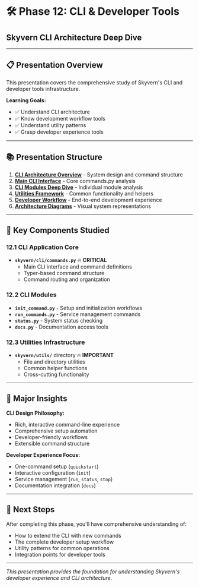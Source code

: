 # 🛠️ Phase 12: CLI & Developer Tools
## Skyvern CLI Architecture Deep Dive

---

## 📋 Presentation Overview

This presentation covers the comprehensive study of Skyvern's CLI and developer tools infrastructure.

**Learning Goals:**
- ✅ Understand CLI architecture
- ✅ Know development workflow tools  
- ✅ Understand utility patterns
- ✅ Grasp developer experience tools

---

## 📚 Presentation Structure

1. **[CLI Architecture Overview](cli_architecture_overview)** - System design and command structure
2. **[Main CLI Interface](cli_main_interface)** - Core commands.py analysis
3. **[CLI Modules Deep Dive](cli_modules_deep_dive)** - Individual module analysis
4. **[Utilities Framework](utilities_framework)** - Common functionality and helpers
5. **[Developer Workflow](developer_workflow)** - End-to-end development experience
6. **[Architecture Diagrams](architecture_diagrams)** - Visual system representations

---

## 🎯 Key Components Studied

### 12.1 CLI Application Core
- **`skyvern/cli/commands.py`** 🔥 **CRITICAL**
  - Main CLI interface and command definitions
  - Typer-based command structure
  - Command routing and organization

### 12.2 CLI Modules
- **`init_command.py`** - Setup and initialization workflows
- **`run_commands.py`** - Service management commands
- **`status.py`** - System status checking
- **`docs.py`** - Documentation access tools

### 12.3 Utilities Infrastructure
- **`skyvern/utils/`** directory 🔥 **IMPORTANT**
  - File and directory utilities
  - Common helper functions
  - Cross-cutting functionality

---

## 🌟 Major Insights

**CLI Design Philosophy:**
- Rich, interactive command-line experience
- Comprehensive setup automation
- Developer-friendly workflows
- Extensible command structure

**Developer Experience Focus:**
- One-command setup (`quickstart`)
- Interactive configuration (`init`)
- Service management (`run`, `status`, `stop`)
- Documentation integration (`docs`)

---

## 🚀 Next Steps

After completing this phase, you'll have comprehensive understanding of:
- How to extend the CLI with new commands
- The complete developer setup workflow
- Utility patterns for common operations
- Integration points for developer tools

---

*This presentation provides the foundation for understanding Skyvern's developer experience and CLI architecture.*